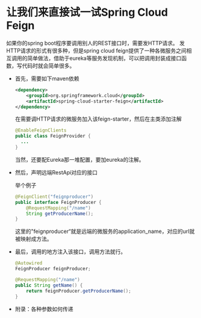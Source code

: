 # 让我们来直接试一试Spring Cloud Feign

如果你的spring boot程序要调用别人的REST接口时，需要发HTTP请求。
发HTTP请求的形式有很多种，但是spring cloud feign提供了一种各微服务之间相互调用的简单做法，借助于eureka等服务发现机制，可以把调用封装成接口函数，写代码时就会简单很多。

* 首先，需要如下maven依赖

  ```xml
  <dependency>
      <groupId>org.springframework.cloud</groupId>
      <artifactId>spring-cloud-starter-feign</artifactId>
  </dependency>
  ```

  在需要调HTTP请求的微服务加入该feign-starter，然后在主类添加注解

  ```java
  @EnableFeignClients
  public class FeignProvider {
  	...
  }
  ```

  当然，还要配Eureka那一堆配置，要加eureka的注解。

* 然后，声明远端RestApi对应的接口

  举个例子

  ```java
  @FeignClient("feignproducer")
  public interface FeignProducer {
      @RequestMapping("/name")
      String getProducerName();
  }
  ```

  这里的"feignproducer“就是远端的微服务的application_name，对应的url就被映射成方法。

* 最后，调用的地方注入该接口，调用方法就行。

  ```java
  @Autowired
  FeignProducer feignProducer;
  
  @RequestMapping("/name")
  public String getName() {
      return feignProducer.getProducerName();
  }
  ```

  

* 附录：各种参数如何传递